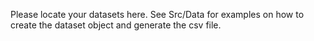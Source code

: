 Please locate your datasets here. See Src/Data for examples on how to create the dataset object and generate the csv file.
